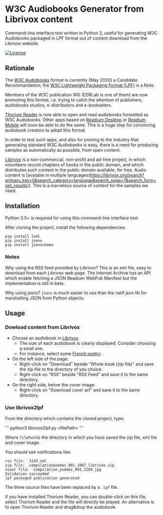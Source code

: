 # W3C Audiobooks Generator from Librivox content

Command-line interface tool written in Python 3, useful for generating W3C Audiobooks packaged in LPF format out of content download from the Librivox website. 

[![License](https://img.shields.io/badge/License-BSD%203--Clause-blue.svg)](/LICENSE)

## Rationale

The [W3C Audiobooks](https://www.w3.org/TR/audiobooks/) format is currently (May 2020) a Candidate Recommandation; the [W3C Lightweight Packaging Format (LPF)](https://www.w3.org/TR/lpf/) is a Note. 

Members of the W3C publication WG (EDRLab is one of them) are now promoting this format, i.e. trying to catch the attention of publishers, audiobooks studios, e-distributors and e-bookselers.

[Thorium Reader](https://www.edrlab.org/software/thorium-reader/) is now able to open and read audiobooks formatted as W3C Audiobooks. Other apps based on [Readium Desktop](https://www.edrlab.org/software/readium-desktop/) or [Readium Mobile](https://www.edrlab.org/software/readium-mobile/) will soon be able to do the same. This is a huge step for convincing audiobook creators to adopt this format.

In order to test such apps, and also for proving to the industry that generating standard W3C Audiobooks is easy, there is a need for producing samples as automatically as possible, from open content. 

[Librivox](https://librivox.org/) is a non-commercial, non-profit and ad-free project, in which volunteers record chapters of books in the public domain, and which distributes such content in the public domain available, for free. Audio content is [avaiable in multiple languages(https://librivox.org/search?primary_key=0&search_category=language&search_page=1&search_form=get_results)]. This is a marvelous source of content for the samples we need. 

## Installation

Python 3.5+ is required for using this command-line interface tool.

After cloning the project, install the following dependencies: 

```
pip install lxml
pip install jsons
pip install jsonschema
```

### Notes

Why using the RSS feed provided by Librivox? 
This is an xml file, easy to download from each Librivox web page. The Internet Archive has an API which enable fetching a JSON Readium WebPub Manifest but the implementation is still in beta.   

Why using jsons?
`jsons` is much easier to use than the natif json lib for marshalling JSON from Python objects. 

## Usage

### Dowload content from Librivox

* Choose an audiobook in [Librivox](https://librivox.org/). 
  * The size of each audiobook is clearly displayed. Consider choosing a small one.  
  * For instance, select some [French poetry](https://librivox.org/compilation-de-poemes-001-by-various/) .
* On the left side of the page:
  * Right-click on "Download" beside "Whole book (zip file)" and save the zip file to the directory of you choice.  
  * Right-click on "RSS" beside "RSS Feed" and save it to the same directory.
* On the right side, below the cover image:
  * Right-click on "Download cover art" and save it to the same directory.

### Use librivox2lpf

From the directory which contains the cloned project, type:

'''
python3 librivox2lpf.py &lt;filePath>
'''

Where `filePath`is the directory in which you have saved the zip file, xml file and cover image. 

You should see notifications like:

```
rss file:  3145.xml
zip file:  compilationpoemes_001_1007_librivox.zip
cover file:  Compilation_poemes_001_1209.jpg
Validation succeeded
lpf packaged publication generated
```

The three source files have been replaced by a `.lpf` file. 

If you have installed Thorium Reader, you can double-click on this file, select Thorium Reader and the file will directly be played. An alternative is to open Thorium Reader and drag&drop the audiobook.  








